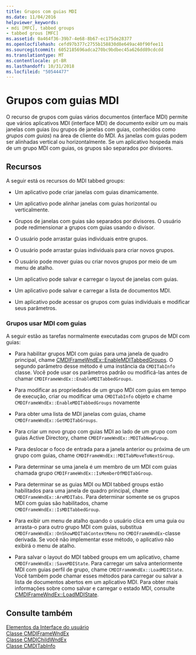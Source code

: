 ```yaml
---
title: Grupos com guias MDI
ms.date: 11/04/2016
helpviewer_keywords:
- mdi [MFC], tabbed groups
- tabbed grous [MFC]
ms.assetid: 0a464f36-39b7-4e68-8b67-ec175de28377
ms.openlocfilehash: cefd97b377c2755b158830d8e649ac40f90fee11
ms.sourcegitcommit: 6052185696adca270bc9bdbec45a626dd89cdcdd
ms.translationtype: MT
ms.contentlocale: pt-BR
ms.lasthandoff: 10/31/2018
ms.locfileid: "50544477"
---
```

# <a name="mdi-tabbed-groups"></a>Grupos com guias MDI

O recurso de grupos com guias vários documentos (interface MDI) permite que vários aplicativos MDI (interface MDI) de documento exibir um ou mais janelas com guias (ou grupos de janelas com guias, conhecidos como *grupos com guias*) na área de cliente do MDI. As janelas com guias podem ser alinhadas vertical ou horizontalmente. Se um aplicativo hospeda mais de um grupo MDI com guias, os grupos são separados por divisores.

## <a name="features"></a>Recursos

A seguir está os recursos do MDI tabbed groups:

- Um aplicativo pode criar janelas com guias dinamicamente.

- Um aplicativo pode alinhar janelas com guias horizontal ou verticalmente.

- Grupos de janelas com guias são separados por divisores. O usuário pode redimensionar a grupos com guias usando o divisor.

- O usuário pode arrastar guias individuais entre grupos.

- O usuário pode arrastar guias individuais para criar novos grupos.

- O usuário pode mover guias ou criar novos grupos por meio de um menu de atalho.

- Um aplicativo pode salvar e carregar o layout de janelas com guias.

- Um aplicativo pode salvar e carregar a lista de documentos MDI.

- Um aplicativo pode acessar os grupos com guias individuais e modificar seus parâmetros.

### <a name="using-mdi-tabbed-groups"></a>Grupos usar MDI com guias

A seguir estão as tarefas normalmente executadas com grupos de MDI com guias:

- Para habilitar grupos MDI com guias para uma janela de quadro principal, chame [CMDIFrameWndEx::EnableMDITabbedGroups](../mfc/reference/cmdiframewndex-class.md#enablemditabbedgroups). O segundo parâmetro desse método é uma instância da `CMDITabInfo` classe. Você pode usar os parâmetros padrão ou modificá-las antes de chamar `CMDIFrameWndEx::EnableMDITabbedGroups`.

- Para modificar as propriedades de um grupo MDI com guias em tempo de execução, criar ou modificar uma `CMDITabInfo` objeto e chame `CMDIFrameWndEx::EnableMDITabbedGroups` novamente

- Para obter uma lista de MDI janelas com guias, chame `CMDIFrameWndEx::GetMDITabGroups`.

- Para criar um novo grupo com guias MDI ao lado de um grupo com guias Active Directory, chame `CMDIFrameWndEx::MDITabNewGroup`.

- Para deslocar o foco de entrada para a janela anterior ou próxima de um grupo com guias, chame `CMDIFrameWndEx::MDITabMoveToNextGroup`.

- Para determinar se uma janela é um membro de um MDI com guias chamada grupo `CMDIFrameWndEx::IsMemberOfMDITabGroup`.

- Para determinar se as guias MDI ou MDI tabbed groups estão habilitados para uma janela de quadro principal, chame `CMDIFrameWndEx::AreMDITabs`. Para determinar somente se os grupos MDI com guias são habilitados, chame `CMDIFrameWndEx::IsMDITabbedGroup`.

- Para exibir um menu de atalho quando o usuário clica em uma guia ou arrasta-o para outro grupo MDI com guias, substitua `CMDIFrameWndEx::OnShowMDITabContextMenu` no `CMDIFrameWndEx`-classe derivada. Se você não implementar esse método, o aplicativo não exibirá o menu de atalho.

- Para salvar o layout do MDI tabbed groups em um aplicativo, chame `CMDIFrameWndEx::SaveMDIState`. Para carregar um salva anteriormente MDI com guias perfil de grupo, chame `CMDIFrameWndEx::LoadMDIState`. Você também pode chamar esses métodos para carregar ou salvar a lista de documentos abertos em um aplicativo MDI. Para obter mais informações sobre como salvar e carregar o estado MDI, consulte [CMDIFrameWndEx::LoadMDIState](../mfc/reference/cmdiframewndex-class.md#loadmdistate).

## <a name="see-also"></a>Consulte também

[Elementos da Interface do usuário](../mfc/user-interface-elements-mfc.md)<br/>
[Classe CMDIFrameWndEx](../mfc/reference/cmdiframewndex-class.md)<br/>
[Classe CMDIChildWndEx](../mfc/reference/cmdichildwndex-class.md)<br/>
[Classe CMDITabInfo](../mfc/reference/cmditabinfo-class.md)
